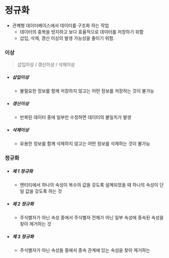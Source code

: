 # 정규화
+ 관꼐형 데이터베이스에서 데이터를 구조화 하는 작업
  + 데이터의 중복을 방지하고 보다 효율적으로 데이터를 저장하기 위함
  + 삽입, 삭제, 갱신 이상의 발생 가능성을 줄이기 위함.
  

### 이상
> 삽입이상 / 갱신이상 / 삭제이상
+ ##### 삽입이상
  + 불필요한 정보를 함께 저장하지 않고는 어떤 정보를 저장하는 것이 불가능
+ ##### 갱신이상
  + 반복된 데이터 중에 일부만 수정하면 데이터의 불일치가 발생
+ ##### 삭제이상
  + 유용한 정보를 함께 삭제하지 않고는 어떤 정보를 삭제하는 것이 불가능


### 정규화
+ ##### 제 1 정규화
  + 엔티티에서 하나의 속성이 복수의 값을 갖도록 설꼐되었을 때 하나의 속성이 단일 값을 갖도록 하는 것
  
+ ##### 제 2 정규화
  + 주식별자가 아닌 속성 중에서 주식별자 전체가 아닌 일부 속성에 종속된 속성을 찾아 제거하는 것
  
+ ##### 제 3 정규화
  + 주식별자가 아닌 속성들 중에서 종속 관계에 있는 속성을 찾아 제거하는 

